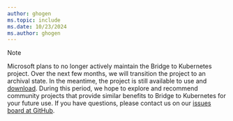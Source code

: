 ```yaml
---
author: ghogen
ms.topic: include
ms.date: 10/23/2024
ms.author: ghogen
---
```


> [!NOTE]
> Microsoft plans to no longer actively maintain the Bridge to Kubernetes project. Over the next few months, we will transition the project to an archival state. In the meantime, the project is still available to use and [download](https://github.com/Azure/Bridge-To-Kubernetes?tab=readme-ov-file#documentation). During this period, we hope to explore and recommend community projects that provide similar benefits to Bridge to Kubernetes for your future use. If you have questions, please contact us on our [issues board at GitHub](https://github.com/Azure/Bridge-To-Kubernetes/issues).
